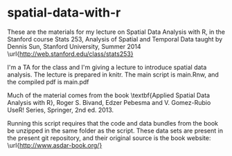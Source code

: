 spatial-data-with-r
===================

These are the materials for my lecture on Spatial Data Analysis with R, in the Stanford course 
Stats 253, Analysis of Spatial and Temporal Data
taught by Dennis Sun, Stanford University, Summer 2014
\url{http://web.stanford.edu/class/stats253}

I'm a TA for the class and I'm giving a lecture to introduce spatial data analysis.
The lecture is prepared in knitr. The main script is main.Rnw, and the compiled pdf is main.pdf

Much of the material comes from the book
\textbf{Applied Spatial Data Analysis with R}, Roger S. Bivand, Edzer Pebesma and V. Gomez-Rubio
UseR! Series, Springer, 2nd ed. 2013.
   
Running this script requires that the code and data bundles from the book be unzipped in the same folder as the script. 
These data sets are present in the present git repository, and their original source is the book website:  
\url{http://www.asdar-book.org/}
